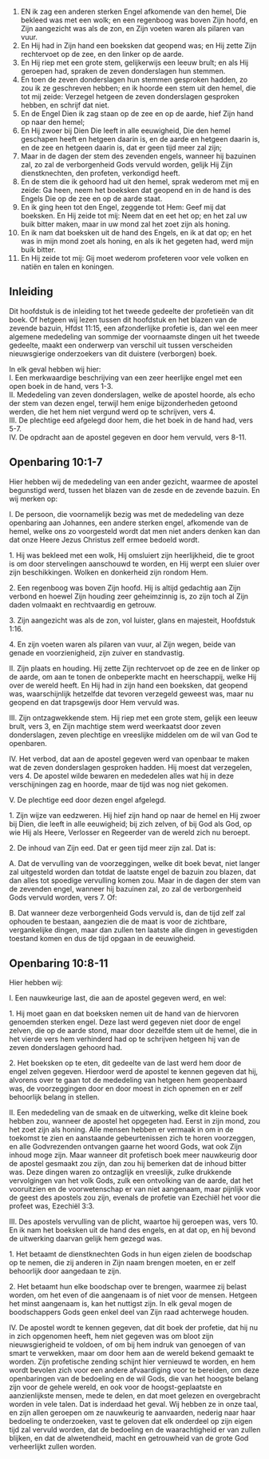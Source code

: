 1. EN ik zag een anderen sterken Engel afkomende van den hemel, Die bekleed was met een wolk; en een regenboog was boven Zijn hoofd, en Zijn aangezicht was als de zon, en Zijn voeten waren als pilaren van vuur.
2. En Hij had in Zijn hand een boeksken dat geopend was; en Hij zette Zijn rechtervoet op de zee, en den linker op de aarde.
3. En Hij riep met een grote stem, gelijkerwijs een leeuw brult; en als Hij geroepen had, spraken de zeven donderslagen hun stemmen.
4. En toen de zeven donderslagen hun stemmen gesproken hadden, zo zou ik ze geschreven hebben; en ik hoorde een stem uit den hemel, die tot mij zeide: Verzegel hetgeen de zeven donderslagen gesproken hebben, en schrijf dat niet.
5. En de Engel Dien ik zag staan op de zee en op de aarde, hief Zijn hand op naar den hemel;
6. En Hij zwoer bij Dien Die leeft in alle eeuwigheid, Die den hemel geschapen heeft en hetgeen daarin is, en de aarde en hetgeen daarin is, en de zee en hetgeen daarin is, dat er geen tijd meer zal zijn;
7. Maar in de dagen der stem des zevenden engels, wanneer hij bazuinen zal, zo zal de verborgenheid Gods vervuld worden, gelijk Hij Zijn dienstknechten, den profeten, verkondigd heeft.
8. En de stem die ik gehoord had uit den hemel, sprak wederom met mij en zeide: Ga heen, neem het boeksken dat geopend en in de hand is des Engels Die op de zee en op de aarde staat.
9. En ik ging heen tot den Engel, zeggende tot Hem: Geef mij dat boeksken. En Hij zeide tot mij: Neem dat en eet het op; en het zal uw buik bitter maken, maar in uw mond zal het zoet zijn als honing.
10. En ik nam dat boeksken uit de hand des Engels, en ik at dat op; en het was in mijn mond zoet als honing, en als ik het gegeten had, werd mijn buik bitter.
11. En Hij zeide tot mij: Gij moet wederom profeteren voor vele volken en natiën en talen en koningen.

## Inleiding

Dit hoofdstuk is de inleiding tot het tweede gedeelte der profetieën van dit boek. Of hetgeen wij lezen tussen dit hoofdstuk en het blazen van de zevende bazuin, Hfdst 11:15, een afzonderlijke profetie is, dan wel een meer algemene mededeling van sommige der voornaamste dingen uit het tweede gedeelte, maakt een onderwerp van verschil uit tussen verscheiden nieuwsgierige onderzoekers van dit duistere (verborgen) boek. 

In elk geval hebben wij hier:  
I. Een merkwaardige beschrijving van een zeer heerlijke engel met een open boek in de hand, vers 1-3.  
II. Mededeling van zeven donderslagen, welke de apostel hoorde, als echo der stem van dezen engel, terwijl hem enige bijzonderheden getoond werden, die het hem niet vergund werd op te schrijven, vers 4.  
III. De plechtige eed afgelegd door hem, die het boek in de hand had, vers 5-7.  
IV. De opdracht aan de apostel gegeven en door hem vervuld, vers 8-11.  

## Openbaring 10:1-7 
Hier hebben wij de mededeling van een ander gezicht, waarmee de apostel begunstigd werd, tussen het blazen van de zesde en de zevende bazuin. En wij merken op: 

I. De persoon, die voornamelijk bezig was met de mededeling van deze openbaring aan Johannes, een andere sterken engel, afkomende van de hemel, welke ons zo voorgesteld wordt dat men niet anders denken kan dan dat onze Heere Jezus Christus zelf ermee bedoeld wordt. 

1\. Hij was bekleed met een wolk, Hij omsluiert zijn heerlijkheid, die te groot is om door stervelingen aanschouwd te worden, en Hij werpt een sluier over zijn beschikkingen. Wolken en donkerheid zijn rondom Hem. 

2\. Een regenboog was boven Zijn hoofd. Hij is altijd gedachtig aan Zijn verbond en hoewel Zijn houding zeer geheimzinnig is, zo zijn toch al Zijn daden volmaakt en rechtvaardig en getrouw. 

3\. Zijn aangezicht was als de zon, vol luister, glans en majesteit, Hoofdstuk 1:16. 

4\. En zijn voeten waren als pilaren van vuur, al Zijn wegen, beide van genade en voorzienigheid, zijn zuiver en standvastig. 

II. Zijn plaats en houding. Hij zette Zijn rechtervoet op de zee en de linker op de aarde, om aan te tonen de onbeperkte macht en heerschappij, welke Hij over de wereld heeft. En Hij had in zijn hand een boeksken, dat geopend was, waarschijnlijk hetzelfde dat tevoren verzegeld geweest was, maar nu geopend en dat trapsgewijs door Hem vervuld was. 

III. Zijn ontzagwekkende stem. Hij riep met een grote stem, gelijk een leeuw brult, vers 3, en Zijn machtige stem werd weerkaatst door zeven donderslagen, zeven plechtige en vreeslijke middelen om de wil van God te openbaren. 

IV. Het verbod, dat aan de apostel gegeven werd van openbaar te maken wat de zeven donderslagen gesproken hadden. Hij moest dat verzegelen, vers 4. De apostel wilde bewaren en mededelen alles wat hij in deze verschijningen zag en hoorde, maar de tijd was nog niet gekomen. 

V. De plechtige eed door dezen engel afgelegd. 

1\. Zijn wijze van eedzweren. Hij hief zijn hand op naar de hemel en Hij zwoer bij Dien, die leeft in alle eeuwigheid; bij zich zelven, of bij God als God, op wie Hij als Heere, Verlosser en Regeerder van de wereld zich nu beroept. 

2\. De inhoud van Zijn eed. Dat er geen tijd meer zijn zal. Dat is: 

A. Dat de vervulling van de voorzeggingen, welke dit boek bevat, niet langer zal uitgesteld worden dan totdat de laatste engel de bazuin zou blazen, dat dan alles tot spoedige vervulling komen zou. Maar in de dagen der stem van de zevenden engel, wanneer hij bazuinen zal, zo zal de verborgenheid Gods vervuld worden, vers 7. Of: 

B. Dat wanneer deze verborgenheid Gods vervuld is, dan de tijd zelf zal ophouden te bestaan, aangezien die de maat is voor de zichtbare, vergankelijke dingen, maar dan zullen ten laatste alle dingen in gevestigden toestand komen en dus de tijd opgaan in de eeuwigheid. 

## Openbaring 10:8-11 
Hier hebben wij: 

I. Een nauwkeurige last, die aan de apostel gegeven werd, en wel: 

1\. Hij moet gaan en dat boeksken nemen uit de hand van de hiervoren genoemden sterken engel. Deze last werd gegeven niet door de engel zelven, die op de aarde stond, maar door dezelfde stem uit de hemel, die in het vierde vers hem verhinderd had op te schrijven hetgeen hij van de zeven donderslagen gehoord had. 

2\. Het boeksken op te eten, dit gedeelte van de last werd hem door de engel zelven gegeven. Hierdoor werd de apostel te kennen gegeven dat hij, alvorens over te gaan tot de mededeling van hetgeen hem geopenbaard was, de voorzeggingen door en door moest in zich opnemen en er zelf behoorlijk belang in stellen. 

II. Een mededeling van de smaak en de uitwerking, welke dit kleine boek hebben zou, wanneer de apostel het opgegeten had. Eerst in zijn mond, zou het zoet zijn als honing. Alle mensen hebben er vermaak in om in de toekomst te zien en aanstaande gebeurtenissen zich te horen voorzeggen, en alle Godvrezenden ontvangen gaarne het woord Gods, wat ook Zijn inhoud moge zijn. Maar wanneer dit profetisch boek meer nauwkeurig door de apostel gesmaakt zou zijn, dan zou hij bemerken dat de inhoud bitter was. Deze dingen waren zo ontzaglijk en vreeslijk, zulke drukkende vervolgingen van het volk Gods, zulk een ontvolking van de aarde, dat het vooruitzien en de voorwetenschap er van niet aangenaam, maar pijnlijk voor de geest des apostels zou zijn, evenals de profetie van Ezechiël het voor die profeet was, Ezechiël 3:3. 

III. Des apostels vervulling van de plicht, waartoe hij geroepen was, vers 10. En ik nam het boeksken uit de hand des engels, en at dat op, en hij bevond de uitwerking daarvan gelijk hem gezegd was. 

1\. Het betaamt de dienstknechten Gods in hun eigen zielen de boodschap op te nemen, die zij anderen in Zijn naam brengen moeten, en er zelf behoorlijk door aangedaan te zijn. 

2\. Het betaamt hun elke boodschap over te brengen, waarmee zij belast worden, om het even of die aangenaam is of niet voor de mensen. Hetgeen het minst aangenaam is, kan het nuttigst zijn. In elk geval mogen de boodschappers Gods geen enkel deel van Zijn raad achterwege houden. 

IV. De apostel wordt te kennen gegeven, dat dit boek der profetie, dat hij nu in zich opgenomen heeft, hem niet gegeven was om bloot zijn nieuwsgierigheid te voldoen, of om bij hem indruk van genoegen of van smart te verwekken, maar om door hem aan de wereld bekend gemaakt te worden. Zijn profetische zending schijnt hier vernieuwd te worden, en hem wordt bevolen zich voor een andere afvaardiging voor te bereiden, om deze openbaringen van de bedoeling en de wil Gods, die van het hoogste belang zijn voor de gehele wereld, en ook voor de hoogst-geplaatste en aanzienlijkste mensen, mede te delen, en dat moet gelezen en overgebracht worden in vele talen. Dat is inderdaad het geval. Wij hebben ze in onze taal, en zijn allen geroepen om ze nauwkeurig te aanvaarden, nederig naar haar bedoeling te onderzoeken, vast te geloven dat elk onderdeel op zijn eigen tijd zal vervuld worden, dat de bedoeling en de waarachtigheid er van zullen blijken, en dat de alwetendheid, macht en getrouwheid van de grote God verheerlijkt zullen worden. 

